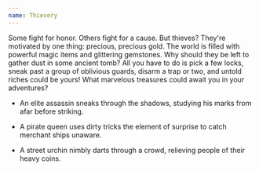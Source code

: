 ```yaml
---
name: Thievery
---
```


Some fight for honor. Others fight for a cause. But thieves? They're motivated by one thing: precious, precious gold. The world is filled with powerful magic items and glittering gemstones. Why should they be left to gather dust in some ancient tomb? All you have to do is pick a few locks, sneak past a group of oblivious guards, disarm a trap or two, and untold riches could be yours! What marvelous treasures could await you in your adventures?

* An elite assassin sneaks through the shadows, studying his marks from afar before striking.

* A pirate queen uses dirty tricks the element of surprise to catch merchant ships unaware.

* A street urchin nimbly darts through a crowd, relieving people of their heavy coins.